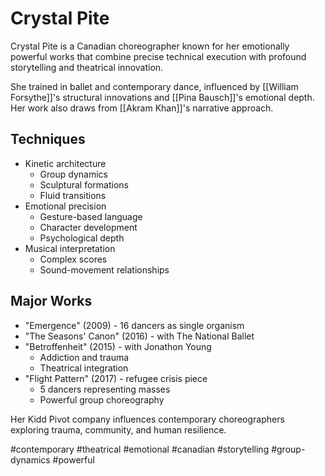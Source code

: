 # Crystal Pite

Crystal Pite is a Canadian choreographer known for her emotionally powerful works that combine precise technical execution with profound storytelling and theatrical innovation.

She trained in ballet and contemporary dance, influenced by [[William Forsythe]]'s structural innovations and [[Pina Bausch]]'s emotional depth. Her work also draws from [[Akram Khan]]'s narrative approach.

## Techniques

- Kinetic architecture
  - Group dynamics
  - Sculptural formations
  - Fluid transitions
- Emotional precision
  - Gesture-based language
  - Character development
  - Psychological depth
- Musical interpretation
  - Complex scores
  - Sound-movement relationships

## Major Works

- "Emergence" (2009) - 16 dancers as single organism
- "The Seasons' Canon" (2016) - with The National Ballet
- "Betroffenheit" (2015) - with Jonathon Young
  - Addiction and trauma
  - Theatrical integration
- "Flight Pattern" (2017) - refugee crisis piece
  - 5 dancers representing masses
  - Powerful group choreography

Her Kidd Pivot company influences contemporary choreographers exploring trauma, community, and human resilience.

#contemporary #theatrical #emotional #canadian #storytelling #group-dynamics #powerful
